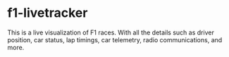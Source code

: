 # f1-livetracker
This is a live visualization of F1 races. With all the details such as driver position, car status, lap timings, car telemetry, radio communications, and more.
